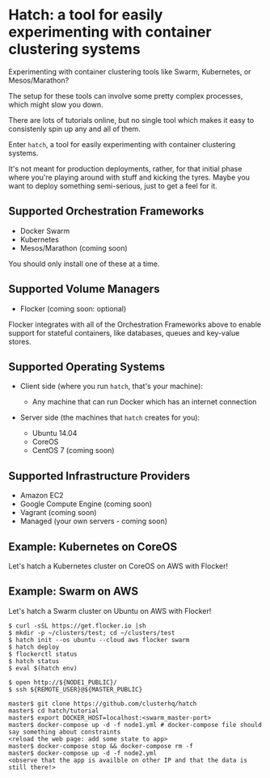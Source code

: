 # Hatch: a tool for easily experimenting with container clustering systems

Experimenting with container clustering tools like Swarm, Kubernetes, or Mesos/Marathon?

The setup for these tools can involve some pretty complex processes, which might slow you down.

There are lots of tutorials online, but no single tool which makes it easy to consistenly spin up any and all of them.

Enter `hatch`, a tool for easily experimenting with container clustering systems.

It's not meant for production deployments, rather, for that initial phase where you're playing around with stuff and kicking the tyres.
Maybe you want to deploy something semi-serious, just to get a feel for it.

## Supported Orchestration Frameworks

* Docker Swarm
* Kubernetes
* Mesos/Marathon (coming soon)

You should only install one of these at a time.

## Supported Volume Managers

* Flocker (coming soon: optional)

Flocker integrates with all of the Orchestration Frameworks above to enable support for stateful containers, like databases, queues and key-value stores.

## Supported Operating Systems

* Client side (where you run `hatch`, that's your machine):

    * Any machine that can run Docker which has an internet connection

* Server side (the machines that `hatch` creates for you):

    * Ubuntu 14.04
    * CoreOS
    * CentOS 7 (coming soon)

## Supported Infrastructure Providers

* Amazon EC2
* Google Compute Engine (coming soon)
* Vagrant (coming soon)
* Managed (your own servers - coming soon)

## Example: Kubernetes on CoreOS

Let's hatch a Kubernetes cluster on CoreOS on AWS with Flocker!

## Example: Swarm on AWS

Let's hatch a Swarm cluster on Ubuntu on AWS with Flocker!

```
$ curl -sSL https://get.flocker.io |sh
$ mkdir -p ~/clusters/test; cd ~/clusters/test
$ hatch init --os ubuntu --cloud aws flocker swarm
$ hatch deploy
$ flockerctl status
$ hatch status
$ eval $(hatch env)

$ open http://${NODE1_PUBLIC}/
$ ssh ${REMOTE_USER}@${MASTER_PUBLIC}

master$ git clone https://github.com/clusterhq/hatch
master$ cd hatch/tutorial
master$ export DOCKER_HOST=localhost:<swarm_master-port>
master$ docker-compose up -d -f node1.yml # docker-compose file should say something about constraints
<reload the web page: add some state to app>
master$ docker-compose stop && docker-compose rm -f
master$ docker-compose up -d -f node2.yml
<observe that the app is availble on other IP and that the data is still there!>
```
